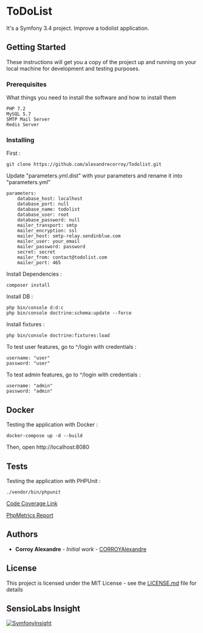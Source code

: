 # ToDoList

It's a Symfony 3.4 project. Improve a todolist application.

## Getting Started

These instructions will get you a copy of the project up and running on your local machine for development and testing purposes.

### Prerequisites

What things you need to install the software and how to install them

```
PHP 7.2
MySQL 5.7
SMTP Mail Server
Redis Server
```

### Installing

First :

```
git clone https://github.com/alexandrecorroy/Todolist.git
```

Update "parameters.yml.dist" with your parameters and rename it into "parameters.yml"

```
parameters:
    database_host: localhost
    database_port: null
    database_name: todolist
    database_user: root
    database_password: null
    mailer_transport: smtp
    mailer_encryption: ssl
    mailer_host: smtp-relay.sendinblue.com
    mailer_user: your_email
    mailer_password: password
    secret: secret
    mailer_from: contact@todolist.com
    mailer_port: 465
```

Install Dependencies :

```
composer install
```

Install DB :

```
php bin/console d:d:c
php bin/console doctrine:schema:update --force
```

Install fixtures :

```
php bin/console doctrine:fixtures:load
```

To test user features, go to ^/login with credentials : 

```
username: "user"
password: "user"
```

To test admin features, go to ^/login with credentials : 

```
username: "admin"
password: "admin"
```

## Docker

Testing the application with Docker :
```
docker-compose up -d --build
```

Then, open http://localhost:8080

## Tests

Testing the application with PHPUnit :
```
./vendor/bin/phpunit
```

[Code Coverage Link](https://github.com/alexandrecorroy/Todolist/tree/master/coverage-result)

[PhpMetrics Report](https://github.com/alexandrecorroy/Todolist/tree/master/myreport)


## Authors

* **Corroy Alexandre** - *Initial work* - [CORROYAlexandre](https://github.com/alexandrecorroy)

## License

This project is licensed under the MIT License - see the [LICENSE.md](LICENSE.md) file for details

## SensioLabs Insight

[![SymfonyInsight](https://insight.symfony.com/projects/b1c7dcfd-0b7a-41da-a366-4872042885f8/big.svg)](https://insight.symfony.com/projects/b1c7dcfd-0b7a-41da-a366-4872042885f8)
